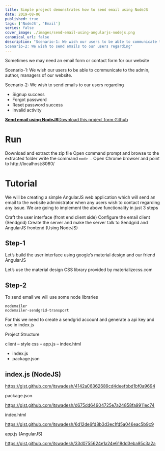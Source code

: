 ```yaml
---
title: Simple project demonstrates how to send email using NodeJS
date: 2019-08-06
published: true
tags: ['NodeJS', 'Email']
series: false
cover_image: ./images/send-email-using-angularjs-nodejs.png
canonical_url: false
description: "Scenario-1: We wish our users to be able to communicate to the admin, author, managers of our website.
Scenario-2: We wish to send emails to our users regarding"
---
```

Sometimes we may need an email form or contact form for our website

Scenario-1: We wish our users to be able to communicate to the admin, author, managers of our website.

Scenario-2: We wish to send emails to our users regarding

- Signup success
- Forgot password
- Reset password success
- Invalid activity

<!-- <a href="http://mail.codenx.com/" class="button" target="_blank">Live Demo</a>  -->
<div class="github">
    <a href="https://github.com/itswadesh/sendmail-nodejs.git" rel="nofollow" target="_blank">
        <b>Send email using NodeJS</b>Download this project form Github
    </a>
</div>

# Run

Download and extract the zip file
Open command prompt and browse to the extracted folder
write the command `node .`
Open Chrome browser and point to http://localhost:8080/

# Tutorial

We will be creating a simple AngularJS web application which will send an email to the website administrator when any users wish to contact regarding any issue.
We are going to implement the above functionality in just 3 steps

Craft the user interface (front end client side)
Configure the email client (Sendgrid)
Create the server and make the server talk to Sendgrid and AngularJS frontend (Using NodeJS)

## Step-1
Let’s build the user interface using google’s material design and our friend AngularJS

Let’s use the material design CSS library provided by materializecss.com

## Step-2
To send email we will use some node libraries

```
nodemailer
nodemailer-sendgrid-transport
```

For this we need to create a sendgrid account and generate a api key and use in index.js

Project Structure

client
– style css
– app.js
– index.html
- index.js
- package.json

## index.js (NodeJS)

https://gist.github.com/itswadesh/4142a06362689cd4deefbbd1bf0a9694

package.json

https://gist.github.com/itswadesh/d675dd64904725e7a24858fa9911ec74

index.html

https://gist.github.com/itswadesh/6d12de6fd8b3d3ec1fd5a046eac5b9c9

app.js (AngularJS)

https://gist.github.com/itswadesh/33d0755624e1a24e618dd3eba95c3a2a

